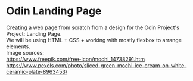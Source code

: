 # Odin Landing Page
Creating a web page from scratch from a design for the Odin Project's Project: Landing Page.  
We will be using HTML + CSS + working with mostly flexbox to arrange elements.  
Image sources:  
https://www.freepik.com/free-icon/mochi_14738291.htm  
https://www.pexels.com/photo/sliced-green-mochi-ice-cream-on-white-ceramic-plate-8963453/  